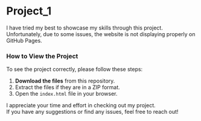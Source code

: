 # Project_1  

I have tried my best to showcase my skills through this project.  
Unfortunately, due to some issues, the website is not displaying properly on GitHub Pages.  

### How to View the Project  
To see the project correctly, please follow these steps:  
1. **Download the files** from this repository.  
2. Extract the files if they are in a ZIP format.  
3. Open the `index.html` file in your browser.  

I appreciate your time and effort in checking out my project.  
If you have any suggestions or find any issues, feel free to reach out!  
